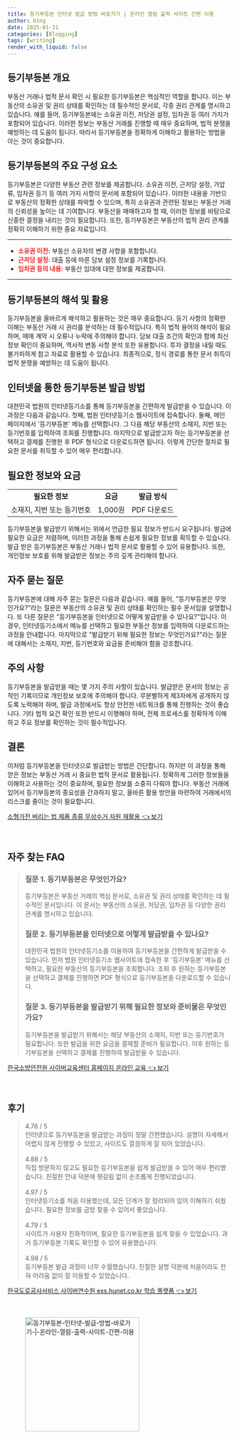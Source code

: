 ```yaml
---
title: 등기부등본 인터넷 발급 방법 바로가기 | 온라인 열람 출력 사이트 간편 이용
author: bing
date: 2025-01-31
categories: [Blogging]
tags: [writing]
render_with_liquid: false
---
```



<h2 id='등기부등본 개요'>등기부등본 개요</h2>

<p>부동산 거래나 법적 문서 확인 시 필요한 등기부등본은 핵심적인 역할을 합니다. 이는 부동산의 소유권 및 권리 상태를 확인하는 데 필수적인 문서로, 각종 권리 관계를 명시하고 있습니다. 예를 들어, 등기부등본에는 소유권 이전, 저당권 설정, 임차권 등 여러 가지가 포함되어 있습니다. 이러한 정보는 부동산 거래를 진행할 때 매우 중요하며, 법적 분쟁을 예방하는 데 도움이 됩니다. 따라서 등기부등본을 정확하게 이해하고 활용하는 방법을 아는 것이 중요합니다.</p>

<h2 id='등기부등본의 주요 구성 요소'>등기부등본의 주요 구성 요소</h2>

<p>등기부등본은 다양한 부동산 관련 정보를 제공합니다. 소유권 이전, 근저당 설정, 가압류, 임차권 등기 등 여러 가지 사항이 문서에 포함되어 있습니다. 이러한 내용을 기반으로 부동산의 정확한 상태를 파악할 수 있으며, 특히 소유권과 관련된 정보는 부동산 거래의 신뢰성을 높이는 데 기여합니다. 부동산을 매매하고자 할 때, 이러한 정보를 바탕으로 신중한 결정을 내리는 것이 필요합니다. 또한, 등기부등본은 부동산의 법적 권리 관계를 정확히 이해하기 위한 중요 자료입니다.</p>

<hr />

<ul>
    <li><b><span style="color: #ee2323;">소유권 이전:</span></b> 부동산 소유자의 변경 사항을 포함합니다.</li>
    <li><b><span style="color: #ee2323;">근저당 설정:</span></b> 대출 등에 따른 담보 설정 정보를 기록합니다.</li>
    <li><b><span style="color: #ee2323;">임차권 등의 내용:</span></b> 부동산 임대에 대한 정보를 제공합니다.</li>
</ul>

<hr />

<h2 id='등기부등본의 해석 및 활용'>등기부등본의 해석 및 활용</h2>

<p>등기부등본을 올바르게 해석하고 활용하는 것은 매우 중요합니다. 등기 사항의 정확한 이해는 부동산 거래 시 권리를 분석하는 데 필수적입니다. 특히 법적 용어의 해석이 필요하며, 매매 계약 시 오류나 누락에 주의해야 합니다. 담보 대출 조건의 확인과 함께 최신 정보 확인이 중요하며, 역사적 변동 사항 분석 또한 유용합니다. 투자 결정을 내릴 때도 불가피하게 참고 자료로 활용할 수 있습니다. 최종적으로, 정식 경로를 통한 문서 취득이 법적 분쟁을 예방하는 데 도움이 됩니다.</p>

<h2 id='인터넷을 통한 등기부등본 발급 방법'>인터넷을 통한 등기부등본 발급 방법</h2>

<p>대한민국 법원의 인터넷등기소를 통해 등기부등본을 간편하게 발급받을 수 있습니다. 이 과정은 다음과 같습니다. 첫째, 법원 인터넷등기소 웹사이트에 접속합니다. 둘째, 메인 페이지에서 '등기부등본' 메뉴를 선택합니다. 그 다음 해당 부동산의 소재지, 지번 또는 등기번호를 입력하여 조회를 진행합니다. 마지막으로 발급받고자 하는 등기부등본을 선택하고 결제를 진행한 후 PDF 형식으로 다운로드하면 됩니다. 이렇게 간단한 절차로 필요한 문서를 취득할 수 있어 매우 편리합니다.</p>

<h2 id='필요한 정보와 요금'>필요한 정보와 요금</h2>

<table>
    <tr>
        <td style="text-align: center; height: 17px;"><b>필요한 정보</b></td>
        <td style="text-align: center; height: 17px;"><b>요금</b></td>
        <td style="text-align: center; height: 17px;"><b>발급 방식</b></td>
    </tr>
    <tr>
        <td style="text-align: center; height: 17px;">소재지, 지번 또는 등기번호</td>
        <td style="text-align: center; height: 17px;">1,000원</td>
        <td style="text-align: center; height: 17px;">PDF 다운로드</td>
    </tr>
</table>

<p>등기부등본을 발급받기 위해서는 위에서 언급한 필요 정보가 반드시 요구됩니다. 발급에 필요한 요금은 저렴하며, 이러한 과정을 통해 손쉽게 필요한 정보를 획득할 수 있습니다. 발급 받은 등기부등본은 부동산 거래나 법적 문서로 활용할 수 있어 유용합니다. 또한, 개인정보 보호를 위해 발급받은 정보는 주의 깊게 관리해야 합니다.</p>

<h2 id='자주 묻는 질문'>자주 묻는 질문</h2>

<p>등기부등본에 대해 자주 묻는 질문은 다음과 같습니다. 예를 들어, "등기부등본은 무엇인가요?"라는 질문은 부동산의 소유권 및 권리 상태를 확인하는 필수 문서임을 설명합니다. 또 다른 질문은 "등기부등본을 인터넷으로 어떻게 발급받을 수 있나요?"입니다. 이 경우, 인터넷등기소에서 메뉴를 선택하고 필요한 부동산 정보를 입력하여 다운로드하는 과정을 안내합니다. 마지막으로 "발급받기 위해 필요한 정보는 무엇인가요?"라는 질문에 대해서는 소재지, 지번, 등기번호와 요금을 준비해야 함을 강조합니다.</p>

<h2 id='주의 사항'>주의 사항</h2>

<p>등기부등본을 발급받을 때는 몇 가지 주의 사항이 있습니다. 발급받은 문서의 정보는 공적인 기록이므로 개인정보 보호에 주의해야 합니다. 무분별하게 제3자에게 공개하지 않도록 노력해야 하며, 발급 과정에서도 항상 안전한 네트워크를 통해 진행하는 것이 좋습니다. 기타 법적 요건 확인 또한 반드시 이행해야 하며, 전체 프로세스를 정확하게 이해하고 주요 정보를 확인하는 것이 필수적입니다.</p>

<h2 id='결론'>결론</h2>

<p>이처럼 등기부등본을 인터넷으로 발급받는 방법은 간단합니다. 하지만 이 과정을 통해 얻은 정보는 부동산 거래 시 중요한 법적 문서로 활용됩니다. 정확하게 그러한 정보들을 이해하고 사용하는 것이 중요하며, 필요한 정보를 소중히 다뤄야 합니다. 부동산 거래에 있어서 등기부등본의 중요성을 간과하지 말고, 올바른 활용 방안을 마련하여 거래에서의 리스크를 줄이는 것이 필요합니다.</p>


<p><a class="click-button" title="소형가전 버리는 법 제품 종류 무상수거 자원 재활용" href="https://purplelist.github.io/posts/%EC%86%8C%ED%98%95%EA%B0%80%EC%A0%84-%EB%B2%84%EB%A6%AC%EB%8A%94-%EB%B2%95-%EC%A0%9C%ED%92%88-%EC%A2%85%EB%A5%98-%EB%AC%B4%EC%83%81%EC%88%98%EA%B1%B0-%EC%9E%90%EC%9B%90-%EC%9E%AC%ED%99%9C%EC%9A%A9/" rel="dofollow">소형가전 버리는 법 제품 종류 무상수거 자원 재활용 👈 보기</a></p><br>
<h2 id='자주_찾는_FAQ'>자주 찾는 FAQ</h2>
<div itemscope="" itemtype="https://schema.org/FAQPage"> 
<blockquote> 
<div itemscope="" itemprop="mainEntity" itemtype="https://schema.org/Question"> 
<h3 itemprop="name">질문 1. 등기부등본은 무엇인가요? </h3> 
<div itemscope="" itemprop="acceptedAnswer" itemtype="https://schema.org/Answer"> 
<span itemprop="text"> 
<p>등기부등본은 부동산 거래의 핵심 문서로, 소유권 및 권리 상태를 확인하는 데 필수적인 문서입니다. 이 문서는 부동산의 소유권, 저당권, 임차권 등 다양한 권리 관계를 명시하고 있습니다.</p> 
</span> 
</div> 
</div> 
<div itemscope="" itemprop="mainEntity" itemtype="https://schema.org/Question"> 
<h3 itemprop="name">질문 2. 등기부등본을 인터넷으로 어떻게 발급받을 수 있나요? </h3> 
<div itemscope="" itemprop="acceptedAnswer" itemtype="https://schema.org/Answer"> 
<span itemprop="text"> 
<p>대한민국 법원의 인터넷등기소를 이용하여 등기부등본을 간편하게 발급받을 수 있습니다. 먼저 법원 인터넷등기소 웹사이트에 접속한 후 '등기부등본' 메뉴를 선택하고, 필요한 부동산의 등기부등본을 조회합니다. 조회 후 원하는 등기부등본을 선택하고 결제를 진행하면 PDF 형식으로 등기부등본을 다운로드할 수 있습니다.</p> 
</span> 
</div> 
</div> 
<div itemscope="" itemprop="mainEntity" itemtype="https://schema.org/Question"> 
<h3 itemprop="name">질문 3. 등기부등본을 발급받기 위해 필요한 정보와 준비물은 무엇인가요? </h3> 
<div itemscope="" itemprop="acceptedAnswer" itemtype="https://schema.org/Answer"> 
<span itemprop="text"> 
<p>등기부등본을 발급받기 위해서는 해당 부동산의 소재지, 지번 또는 등기번호가 필요합니다. 또한 발급을 위한 요금을 결제할 준비가 필요합니다. 이후 원하는 등기부등본을 선택하고 결제를 진행하여 발급받을 수 있습니다.</p> 
</span> 
</div> 
</div> 
</blockquote> 
</div>
<p><a class="click-button" title="한국소방안전원 사이버교육센터 홈페이지 온라인 교육" href="https://purplelist.github.io/posts/%ED%95%9C%EA%B5%AD%EC%86%8C%EB%B0%A9%EC%95%88%EC%A0%84%EC%9B%90-%EC%82%AC%EC%9D%B4%EB%B2%84%EA%B5%90%EC%9C%A1%EC%84%BC%ED%84%B0-%ED%99%88%ED%8E%98%EC%9D%B4%EC%A7%80-%EC%98%A8%EB%9D%BC%EC%9D%B8-%EA%B5%90%EC%9C%A1/" rel="dofollow">한국소방안전원 사이버교육센터 홈페이지 온라인 교육 👈 보기</a></p><br>
<h2 id='후기'>후기</h2>
<div itemscope itemtype="https://schema.org/Product">
  <blockquote>
  <div itemprop="review" itemscope itemtype="https://schema.org/Review">
      <div itemprop="reviewRating" itemscope itemtype="https://schema.org/Rating"> <span itemprop="ratingValue">4.76</span> / <span itemprop="bestRating">5</span> </div>
      <span itemprop="reviewBody">인터넷으로 등기부등본을 발급받는 과정이 정말 간편했습니다. 설명이 자세해서 어렵지 않게 진행할 수 있었고, 사이트도 깔끔하게 잘 되어 있었습니다.</span>
  </div>
  <br>
  <div itemprop="review" itemscope itemtype="https://schema.org/Review">
      <div itemprop="reviewRating" itemscope itemtype="https://schema.org/Rating"> <span itemprop="ratingValue">4.88</span> / <span itemprop="bestRating">5</span> </div>
      <span itemprop="reviewBody">직접 방문하지 않고도 필요한 등기부등본을 쉽게 발급받을 수 있어 매우 편리했습니다. 친절한 안내 덕분에 헷갈림 없이 순조롭게 진행되었습니다.</span>
  </div>
  <br>
  <div itemprop="review" itemscope itemtype="https://schema.org/Review">
      <div itemprop="reviewRating" itemscope itemtype="https://schema.org/Rating"> <span itemprop="ratingValue">4.97</span> / <span itemprop="bestRating">5</span> </div>
      <span itemprop="reviewBody">인터넷등기소를 처음 이용했는데, 모든 단계가 잘 정리되어 있어 이해하기 쉬웠습니다. 필요한 정보를 금방 찾을 수 있어서 좋았습니다.</span>
  </div>
  <br>
  <div itemprop="review" itemscope itemtype="https://schema.org/Review">
      <div itemprop="reviewRating" itemscope itemtype="https://schema.org/Rating"> <span itemprop="ratingValue">4.79</span> / <span itemprop="bestRating">5</span> </div>
      <span itemprop="reviewBody">사이트가 사용자 친화적이며, 필요한 등기부등본을 쉽게 찾을 수 있었습니다. 과거 등기부등본 기록도 확인할 수 있어 유용했습니다.</span>
  </div>
  <br>
  <div itemprop="review" itemscope itemtype="https://schema.org/Review">
      <div itemprop="reviewRating" itemscope itemtype="https://schema.org/Rating"> <span itemprop="ratingValue">4.98</span> / <span itemprop="bestRating">5</span> </div>
      <span itemprop="reviewBody">등기부등본 발급 과정이 너무 수월했습니다. 친절한 설명 덕분에 처음이라도 전혀 어려움 없이 잘 이용할 수 있었습니다.</span>
  </div>
  </blockquote>
</div>
<p><a class="click-button" title="한국도로공사서비스 사이버연수원 exs.hunet.co.kr 학습 플랫폼" href="https://purplelist.github.io/posts/%ED%95%9C%EA%B5%AD%EB%8F%84%EB%A1%9C%EA%B3%B5%EC%82%AC%EC%84%9C%EB%B9%84%EC%8A%A4-%EC%82%AC%EC%9D%B4%EB%B2%84%EC%97%B0%EC%88%98%EC%9B%90-exs.hunet.co.kr-%ED%95%99%EC%8A%B5-%ED%94%8C%EB%9E%AB%ED%8F%BC/" rel="dofollow">한국도로공사서비스 사이버연수원 exs.hunet.co.kr 학습 플랫폼 👈 보기</a></p><br>
<figure class="image"><img src="https://purplelist.github.io/assets/img/thumbnail/등기부등본-인터넷-발급-방법-바로가기-|-온라인-열람-출력-사이트-간편-이용.webp" alt="등기부등본-인터넷-발급-방법-바로가기-|-온라인-열람-출력-사이트-간편-이용" width="256" height="256"></figure>